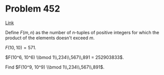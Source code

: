 # Problem 452

[Link](https://projecteuler.net/problem=452)

Define $F(m,n)$ as the number of $n$-tuples of positive integers for which the product of the elements doesn't exceed $m$.

$F(10, 10) = 571$.

$F(10^6, 10^6) \\bmod 1\\,234\\,567\\,891 = 252903833$.

Find $F(10^9, 10^9) \\bmod 1\\,234\\,567\\,891$.
